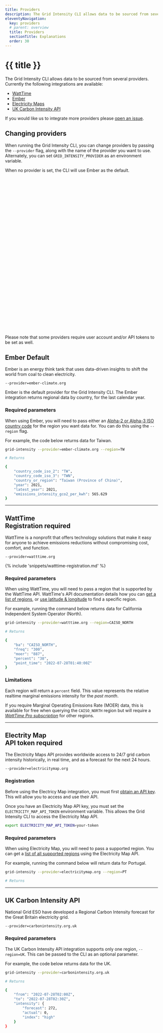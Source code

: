 ```yaml
---
title: Providers
description: The Grid Intensity CLI allows data to be sourced from several providers.
eleventyNavigation:
  key: providers
  # parent: overview
  title: Providers
  sectionTitle: Explanations
  order: 30
---
```

# {{ title }}

The Grid Intensity CLI allows data to be sourced from several providers. Currently the following integrations are available:

- [WattTime](https://www.watttime.org/)
- [Ember](https://ember-climate.org/)
- [Electricity Maps](https://electricitymaps.com/)
- [UK Carbon Intensity API](https://carbonintensity.org.uk/)

If you would like us to integrate more providers please [open an issue](https://github.com/thegreenwebfoundation/grid-intensity-go/issues).

## Changing providers

When running the Grid Intensity CLI, you can change providers by passing the `--provider` flag, along with the name of the provider you want to use. Alternately, you can set `GRID_INTENSITY_PROVIDER` as an environment variable.

When no provider is set, the CLI will use Ember as the default.

<aside class="alert  alert-warning"><div>
<svg xmlns="http://www.w3.org/2000/svg" class="stroke-current flex-shrink-0 h-6 w-6" fill="none" viewBox="0 0 24 24"><path stroke-linecap="round" stroke-linejoin="round" stroke-width="2" d="M12 9v2m0 4h.01m-6.938 4h13.856c1.54 0 2.502-1.667 1.732-3L13.732 4c-.77-1.333-2.694-1.333-3.464 0L3.34 16c-.77 1.333.192 3 1.732 3z" /></svg>
	<p>Please note that some providers require user account and/or API tokens to be set as well.</p>
</div></aside>

## Ember <span class="badge align-middle badge-secondary badge-lg">Default</span>

Ember is an energy think tank that uses data-driven insights to shift the world from coal to clean electricity.

`--provider=ember-climate.org`

Ember is the default provider for the Grid Intensity CLI. The Ember integration returns regional data by country, for the last calendar year.

### Required parameters

When using Ember, you will need to pass either an [Alpha-2 or Alpha-3 ISO country code](https://www.iso.org/obp/ui/#search) for the region you want data for. You can do this using the `--region` flag.

For example, the code below returns data for Taiwan.

```bash
grid-intensity --provider=ember-climate.org --region=TW

# Returns

{
	"country_code_iso_2": "TW",
	"country_code_iso_3": "TWN",
	"country_or_region": "Taiwan (Province of China)",
	"year": 2021,
	"latest_year": 2021,
	"emissions_intensity_gco2_per_kwh": 565.629
}
```

***

## WattTime <div class="badge badge-warning gap-2 align-middle">Registration required</div>

WattTime is a nonprofit that offers technology solutions that make it easy for anyone to achieve emissions reductions without compromising cost, comfort, and function.

`--provider=watttime.org`

{% include 'snippets/watttime-registration.md' %}

### Required parameters

When using WattTime, you will need to pass a region that is supported by the WattTime API. WattTime's API documentation details how you can [get a list of regions](https://www.watttime.org/api-documentation/#list-of-grid-regions), or [use latitude & longitude](https://www.watttime.org/api-documentation/#determine-grid-region) to find a specific region.

For example, running the command below returns data for California Independent System Operator (North). 

```bash
grid-intensity --provider=watttime.org --region=CAISO_NORTH

# Returns

{
	"ba": "CAISO_NORTH",
	"freq": "300",
	"moer": "887",
	"percent": "38",
	"point_time": "2022-07-28T01:40:00Z"
}
```

### Limitations

Each region will return a `percent` field. This value represents the relative realtime marginal emissions intensity for the _past month_.

If you require Marginal Operating Emissions Rate (MOER) data, this is available for free when querying the `CAISO_NORTH` region but will require a [_WattTime Pro subscription_](https://www.watttime.org/get-the-data/data-plans/) for other regions.


***

## Electrity Map <div class="badge badge-warning gap-2 align-middle">API token required</div>

The Electricity Maps API provides worldwide access to 24/7 grid carbon intensity historically, in real time, and as a forecast for the next 24 hours.

`--provider=electricitymap.org`

### Registration

Before using the Electricy Map integration, you must first [obtain an API key](https://static.electricitymap.org/api/docs/index.html#authentication). This will allow you to access and use their API.

Once you have an Electricity Map API key, you must set the `ELECTRICITY_MAP_API_TOKEN` environment variable. This allows the Grid Intensity CLI to access the Electricity Map API.

```bash
export ELECTRICITY_MAP_API_TOKEN=your-token
```

### Required parameters

When using Electricity Map, you will need to pass a supported region. You can get a [list of all supported regions](https://static.electricitymap.org/api/docs/index.html#zones) using the Electricity Map API.

For example, running the command below will return data for Portugal.

```bash
grid-intensity --provider=electricitymap.org --region=PT

# Returns


```

***

## UK Carbon Intensity API

National Grid ESO have developed a Regional Carbon Intensity forecast for the Great Britain electricity grid.

`--provider=carbonintensity.org.uk`

### Required parameters

The UK Carbon Intensity API integration supports only one region, `--region=UK`. This can be passed to the CLI as an optional parameter.

For example, the code below returns data for the UK.

```bash
grid-intensity --provider=carbonintensity.org.uk

# Returns

{
	"from": "2022-07-28T02:00Z",
	"to": "2022-07-28T02:30Z",
	"intensity": {
		"forecast": 272,
		"actual": 0,
		"index": "high"
	}
}

```